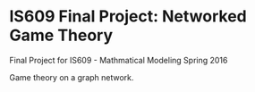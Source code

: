 # IS609 Final Project: Networked Game Theory
Final Project for IS609 - Mathmatical Modeling
Spring 2016

Game theory on a graph network. 
